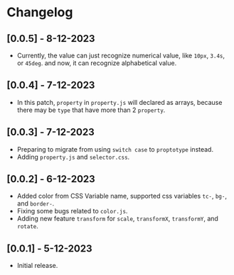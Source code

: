 # Changelog

## [0.0.5] - 8-12-2023

- Currently, the value can just recognize numerical value, like `10px`, `3.4s`, or `45deg`. and now, it can recognize alphabetical value.

## [0.0.4] - 7-12-2023

- In this patch, `property` in `property.js` will declared as arrays, because there may be `type` that have more than 2 `property`.

## [0.0.3] - 7-12-2023

- Preparing to migrate from using `switch case` to `proptotype` instead.
- Adding `property.js` and `selector.css`.

## [0.0.2] - 6-12-2023

- Added color from CSS Variable name, supported css variables `tc-`, `bg-`, and `border-`.
- Fixing some bugs related to `color.js`.
- Adding new feature `transform` for `scale`, `transformX`, `transformY`, and `rotate`.

## [0.0.1] - 5-12-2023

- Initial release.
